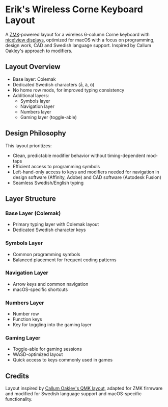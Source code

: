 # Erik's Wireless Corne Keyboard Layout

A [ZMK](https://zmk.dev/)-powered layout for a wireless 6-column Corne keyboard with
[nice!view displays](https://nicekeyboards.com/nice-view/), optimized for macOS with
a focus on programming, design work, CAD and Swedish language support. Inspired by
Callum Oakley's approach to modifiers.

## Layout Overview

- Base layer: Colemak
- Dedicated Swedish characters (å, ä, ö)
- No home row mods, for improved typing consistency
- Additional layers:
  - Symbols layer
  - Navigation layer
  - Numbers layer
  - Gaming layer (toggle-able)

## Design Philosophy

This layout prioritizes:

- Clean, predictable modifier behavior without timing-dependent mod-taps
- Efficient access to programming symbols
- Left-hand-only access to keys and modifiers needed for navigation in design software (Affinity, Adobe) and CAD software (Autodesk Fusion)
- Seamless Swedish/English typing

## Layer Structure

### Base Layer (Colemak)

- Primary typing layer with Colemak layout
- Dedicated Swedish character keys

### Symbols Layer

- Common programming symbols
- Balanced placement for frequent coding patterns

### Navigation Layer

- Arrow keys and common navigation
- macOS-specific shortcuts

### Numbers Layer

- Number row
- Function keys
- Key for toggling into the gaming layer

### Gaming Layer

- Toggle-able for gaming sessions
- WASD-optimized layout
- Quick access to keys commonly used in games

## Credits

Layout inspired by [Callum Oakley's QMK layout](https://github.com/callum-oakley/qmk_firmware/tree/master/users/callum),
adapted for ZMK firmware and modified for Swedish language support and macOS-specific functionality.

